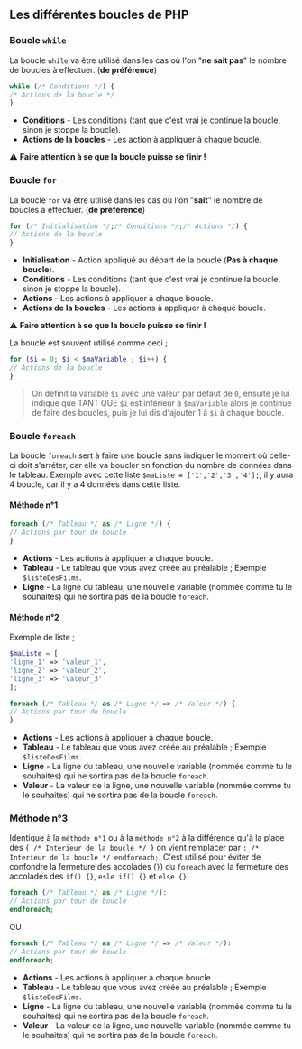 ## Les différentes boucles de PHP

### Boucle `while`


La boucle `while` va être utilisé dans les cas où l'on "__ne sait pas__" le nombre de boucles à effectuer. (__de préférence__)

```php
while (/* Conditions */) {
/* Actions de la boucle */ 
}
```

- __Conditions__ - Les conditions (tant que c'est vrai je continue la boucle, sinon je stoppe la boucle).
- __Actions de la boucles__ - Les action à appliquer à chaque boucle.

:warning: __Faire attention à se que la boucle puisse se finir !__

### Boucle `for`


La boucle `for` va être utilisé dans les cas où l'on "__sait__" le nombre de boucles à effectuer. (__de préférence__)

```php
for (/* Initialisation */;/* Conditions */;/* Actions */) {
// Actions de la boucle 
}
```

- __Initialisation__ - Action appliqué au départ de la boucle (__Pas à chaque boucle__).
- __Conditions__ - Les conditions (tant que c'est vrai je continue la boucle, sinon je stoppe la boucle).
- __Actions__ - Les actions à appliquer à chaque boucle. 
- __Actions de la boucles__ - Les actions à appliquer à chaque boucle.

:warning: __Faire attention à se que la boucle puisse se finir !__

La boucle est souvent utilisé comme ceci ; 
```php
for ($i = 0; $i < $maVariable ; $i++) { 
// Actions de la boucle 
}
```
> On définit la variable `$i` avec une valeur par défaut de `0`, ensuite je lui indique que TANT QUE `$i` est inférieur à `$maVariable` alors je continue de faire des boucles, puis je lui dis d'ajouter 1 à `$i` à chaque boucle.

### Boucle `foreach`

La boucle `foreach` sert à faire une boucle sans indiquer le moment où celle-ci doit s'arréter, car elle va boucler en fonction du nombre de données dans le tableau.
Exemple avec cette liste `$maListe = ['1','2','3','4'];`, il y aura 4 boucle, car il y a 4 données dans cette liste.


#### Méthode n°1


```php
foreach (/* Tableau */ as /* Ligne */) {
// Actions par tour de boucle 
}

```
- __Actions__ - Les actions à appliquer à chaque boucle.
- __Tableau__ - Le tableau que vous avez créée au préalable ; Exemple `$listeDesFilms`.
- __Ligne__ - La ligne du tableau, une nouvelle variable (nommée comme tu le souhaites) qui ne sortira pas de la boucle `foreach`.


#### Méthode n°2


Exemple de liste ; 
```php
$maListe = [
'ligne_1' => 'valeur_1', 
'ligne_2' => 'valeur_2', 
'ligne_3' => 'valeur_3'
];
```

```php
foreach (/* Tableau */ as /* Ligne */ => /* Valeur */) {
// Actions par tour de boucle 
}
```

- __Actions__ - Les actions à appliquer à chaque boucle.
- __Tableau__ - Le tableau que vous avez créée au préalable ; Exemple `$listeDesFilms`.
- __Ligne__ - La ligne du tableau, une nouvelle variable (nommée comme tu le souhaites) qui ne sortira pas de la boucle `foreach`.
- __Valeur__ - La valeur de la ligne, une nouvelle variable (nommée comme tu le souhaites) qui ne sortira pas de la boucle `foreach`.


### Méthode n°3
Identique à la `méthode n°1` ou à la `méthode n°2` à la différence qu'à la place des `{ /* Interieur de la boucle */ }` on vient remplacer par `: /* Interieur de la boucle */ endforeach;`.
C'est utilisé pour éviter de confondre la fermeture des accolades (`}`) du `foreach` avec la fermeture des accolades des `if() {}`, `esle if() {}` et `else {}`.

```php
foreach (/* Tableau */ as /* Ligne */):
// Actions par tour de boucle 
endforeach;
```
OU
```php
foreach (/* Tableau */ as /* Ligne */ => /* Valeur */):
// Actions par tour de boucle 
endforeach;
```

- __Actions__ - Les actions à appliquer à chaque boucle.
- __Tableau__ - Le tableau que vous avez créée au préalable ; Exemple `$listeDesFilms`.
- __Ligne__ - La ligne du tableau, une nouvelle variable (nommée comme tu le souhaites) qui ne sortira pas de la boucle `foreach`.
- __Valeur__ - La valeur de la ligne, une nouvelle variable (nommée comme tu le souhaites) qui ne sortira pas de la boucle `foreach`.
